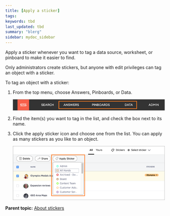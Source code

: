 ```yaml
---
title: [Apply a sticker]
tags: 
keywords: tbd
last_updated: tbd
summary: "blerg"
sidebar: mydoc_sidebar
---
```

Apply a sticker whenever you want to tag a data source, worksheet, or pinboard to make it easier to find.

Only administrators create stickers, but anyone with edit privileges can tag an object with a sticker.

To tag an object with a sticker:

1.   From the top menu, choose Answers, Pinboards, or Data.

     ![](../../images/choose_data_answers_pinboards.png "Choose Answers, Pinboards, or Data")

2.   Find the item(s) you want to tag in the list, and check the box next to its name.
3.   Click the apply sticker icon and choose one from the list. You can apply as many stickers as you like to an object.

     ![](../../images/apply_sticker.png "Choose a sticker to apply")


**Parent topic:** [About stickers](../../admin/data_modeling/stickers_concept.html)
